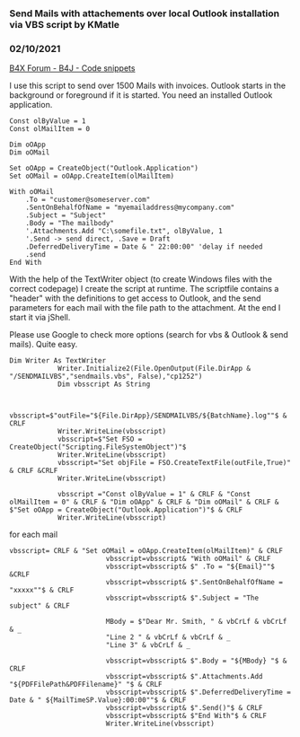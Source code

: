 ### Send Mails with attachements over local Outlook installation via VBS script by KMatle
### 02/10/2021
[B4X Forum - B4J - Code snippets](https://www.b4x.com/android/forum/threads/127501/)

I use this script to send over 1500 Mails with invoices. Outlook starts in the background or foreground if it is started. You need an installed Outlook application.  
  
  

```B4X
Const olByValue = 1  
Const olMailItem = 0  
      
Dim oOApp  
Dim oOMail  
  
Set oOApp = CreateObject("Outlook.Application")  
Set oOMail = oOApp.CreateItem(olMailItem)  
  
With oOMail  
    .To = "customer@someserver.com"  
    .SentOnBehalfOfName = "myemailaddress@mycompany.com"  
    .Subject = "Subject"  
    .Body = "The mailbody"  
    '.Attachments.Add "C:\somefile.txt", olByValue, 1  
    '.Send -> send direct, .Save = Draft  
    .DeferredDeliveryTime = Date & " 22:00:00" 'delay if needed  
    .send  
End With
```

  
  
With the help of the TextWriter object (to create Windows files with the correct codepage) I create the script at runtime. The scriptfile contains a "header" with the definitions to get access to Outlook, and the send parameters for each mail with the file path to the attachment. At the end I start it via jShell.  
  
Please use Google to check more options (search for vbs & Outlook & send mails). Quite easy.   
  

```B4X
Dim Writer As TextWriter  
            Writer.Initialize2(File.OpenOutput(File.DirApp & "/SENDMAILVBS","sendmails.vbs", False),"cp1252")  
            Dim vbsscript As String  
              
              
            vbsscript=$"outFile="${File.DirApp}/SENDMAILVBS/${BatchName}.log""$ & CRLF  
            Writer.WriteLine(vbsscript)  
            vbsscript=$"Set FSO = CreateObject("Scripting.FileSystemObject")"$  
            Writer.WriteLine(vbsscript)  
            vbsscript="Set objFile = FSO.CreateTextFile(outFile,True)" & CRLF &CRLF  
            Writer.WriteLine(vbsscript)  
              
            vbsscript ="Const olByValue = 1" & CRLF & "Const olMailItem = 0" & CRLF & "Dim oOApp" & CRLF & "Dim oOMail" & CRLF & $"Set oOApp = CreateObject("Outlook.Application")"$ & CRLF  
            Writer.WriteLine(vbsscript)
```

  
  
for each mail  
  

```B4X
vbsscript= CRLF & "Set oOMail = oOApp.CreateItem(olMailItem)" & CRLF  
                        vbsscript=vbsscript& "With oOMail" & CRLF  
                        vbsscript=vbsscript& $" .To = "${Email}""$ &CRLF  
                        vbsscript=vbsscript& $".SentOnBehalfOfName = "xxxxx""$ & CRLF  
                        vbsscript=vbsscript& $".Subject = "The subject" & CRLF  
                          
                        MBody = $"Dear Mr. Smith, " & vbCrLf & vbCrLf & _  
                        "Line 2 " & vbCrLf & vbCrLf & _  
                        "Line 3" & vbCrLf & _  
                          
                        vbsscript=vbsscript& $".Body = "${MBody} "$ & CRLF  
                        vbsscript=vbsscript& $".Attachments.Add "${PDFFilePath&PDFFilename}" "$ & CRLF  
                        vbsscript=vbsscript& $".DeferredDeliveryTime = Date & " ${MailTimeSP.Value}:00:00""$ & CRLF  
                        vbsscript=vbsscript& $".Send()"$ & CRLF  
                        vbsscript=vbsscript& $"End With"$ & CRLF  
                        Writer.WriteLine(vbsscript)
```